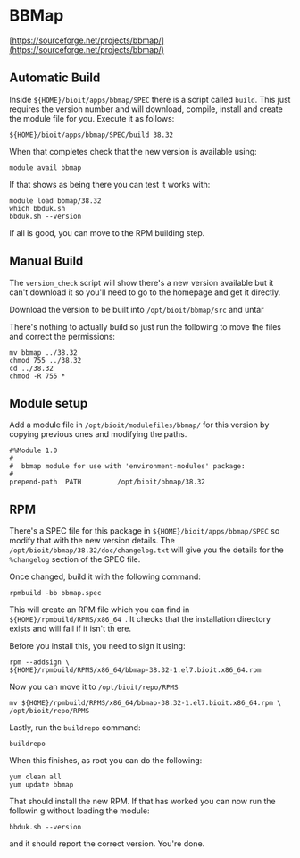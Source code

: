 # BBMap

[https://sourceforge.net/projects/bbmap/](https://sourceforge.net/projects/bbmap/)

## Automatic Build

Inside `${HOME}/bioit/apps/bbmap/SPEC` there is a script called `build`. This just requires the version number and will download, compile, install and create the module file for you. Execute it as follows:

    ${HOME}/bioit/apps/bbmap/SPEC/build 38.32

When that completes check that the new version is available using:

    module avail bbmap

If that shows as being there you can test it works with:

    module load bbmap/38.32
    which bbduk.sh
    bbduk.sh --version

If all is good, you can move to the RPM building step.

## Manual Build

The `version_check` script will show there's a new version available but it can't download it so you'll need to go to the homepage and get it directly.

Download the version to be built into `/opt/bioit/bbmap/src` and untar

There's nothing to actually build so just run the following to move the files and correct the permissions:

    mv bbmap ../38.32
    chmod 755 ../38.32
    cd ../38.32
    chmod -R 755 *

## Module setup

Add a module file in `/opt/bioit/modulefiles/bbmap/` for this version by copying previous ones and modifying the paths.

    #%Module 1.0
    #
    #  bbmap module for use with 'environment-modules' package:
    #
    prepend-path  PATH         /opt/bioit/bbmap/38.32

## RPM

There's a SPEC file for this package in `${HOME}/bioit/apps/bbmap/SPEC` so modify that with the new version details. The `/opt/bioit/bbmap/38.32/doc/changelog.txt` will give you the details for the `%changelog` section of the SPEC file.

Once changed, build it with the following command:

    rpmbuild -bb bbmap.spec

This will create an RPM file which you can find in `${HOME}/rpmbuild/RPMS/x86_64
`. It checks that the installation directory exists and will fail if it isn't th
ere.

Before you install this, you need to sign it using:

    rpm --addsign \
    ${HOME}/rpmbuild/RPMS/x86_64/bbmap-38.32-1.el7.bioit.x86_64.rpm

Now you can move it to `/opt/bioit/repo/RPMS`

    mv ${HOME}/rpmbuild/RPMS/x86_64/bbmap-38.32-1.el7.bioit.x86_64.rpm \
    /opt/bioit/repo/RPMS

Lastly, run the `buildrepo` command:

    buildrepo

When this finishes, as root you can do the following:

    yum clean all
    yum update bbmap

That should install the new RPM. If that has worked you can now run the followin
g without loading the module:

    bbduk.sh --version

and it should report the correct version. You're done.
